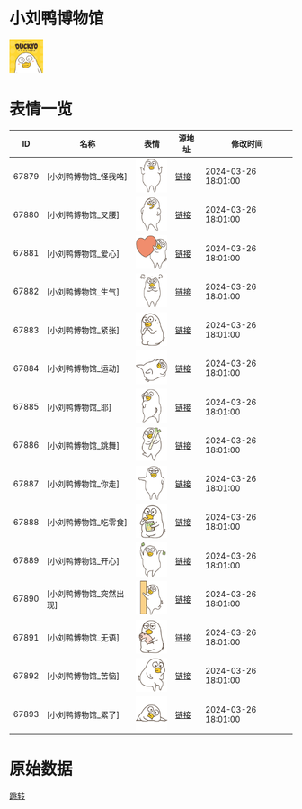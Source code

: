# 小刘鸭博物馆

<img src="./cover.png" height="60" alt="cover" />

# 表情一览

|ID|名称|表情|源地址|修改时间|
|----|----|----|----|----|
|67879|[小刘鸭博物馆_怪我咯]|<img src="./pic/067879_%5B小刘鸭博物馆_怪我咯%5D.png" height="60" alt="怪我咯"/>|[链接](https://i0.hdslb.com/bfs/garb/2afdfb68c906e1ad1281904aaa071c3c326d341e.png)|2024-03-26 18:01:00|
|67880|[小刘鸭博物馆_叉腰]|<img src="./pic/067880_%5B小刘鸭博物馆_叉腰%5D.png" height="60" alt="叉腰"/>|[链接](https://i0.hdslb.com/bfs/garb/23a0ea4e5ea75ad6e9bf60cb4f9fbc1347b3ce09.png)|2024-03-26 18:01:00|
|67881|[小刘鸭博物馆_爱心]|<img src="./pic/067881_%5B小刘鸭博物馆_爱心%5D.png" height="60" alt="爱心"/>|[链接](https://i0.hdslb.com/bfs/garb/ac024a4ddb1ffacea4db7b845434191a605f6a7d.png)|2024-03-26 18:01:00|
|67882|[小刘鸭博物馆_生气]|<img src="./pic/067882_%5B小刘鸭博物馆_生气%5D.png" height="60" alt="生气"/>|[链接](https://i0.hdslb.com/bfs/garb/259d20e0dcf7c204de3e41414f20a6fa477d5230.png)|2024-03-26 18:01:00|
|67883|[小刘鸭博物馆_紧张]|<img src="./pic/067883_%5B小刘鸭博物馆_紧张%5D.png" height="60" alt="紧张"/>|[链接](https://i0.hdslb.com/bfs/garb/bb238e28e61d8a6c8673a40a2e095dacfa01d44b.png)|2024-03-26 18:01:00|
|67884|[小刘鸭博物馆_运动]|<img src="./pic/067884_%5B小刘鸭博物馆_运动%5D.png" height="60" alt="运动"/>|[链接](https://i0.hdslb.com/bfs/garb/91aabe0268aa04cfb52b10f82ed968ee05bb2ed0.png)|2024-03-26 18:01:00|
|67885|[小刘鸭博物馆_耶]|<img src="./pic/067885_%5B小刘鸭博物馆_耶%5D.png" height="60" alt="耶"/>|[链接](https://i0.hdslb.com/bfs/garb/6d37c1d1452e802c225698b39acbcb0647d63820.png)|2024-03-26 18:01:00|
|67886|[小刘鸭博物馆_跳舞]|<img src="./pic/067886_%5B小刘鸭博物馆_跳舞%5D.png" height="60" alt="跳舞"/>|[链接](https://i0.hdslb.com/bfs/garb/de28fc061615913a81f706811f5cf9ac94f86a2a.png)|2024-03-26 18:01:00|
|67887|[小刘鸭博物馆_你走]|<img src="./pic/067887_%5B小刘鸭博物馆_你走%5D.png" height="60" alt="你走"/>|[链接](https://i0.hdslb.com/bfs/garb/0cd512ae24d5ca310026f0accb57f10c92c7c2b0.png)|2024-03-26 18:01:00|
|67888|[小刘鸭博物馆_吃零食]|<img src="./pic/067888_%5B小刘鸭博物馆_吃零食%5D.png" height="60" alt="吃零食"/>|[链接](https://i0.hdslb.com/bfs/garb/b5854bcc965f8af77e27a445c7958c890ecfb7cf.png)|2024-03-26 18:01:00|
|67889|[小刘鸭博物馆_开心]|<img src="./pic/067889_%5B小刘鸭博物馆_开心%5D.png" height="60" alt="开心"/>|[链接](https://i0.hdslb.com/bfs/garb/02e6d35cc0a9b450ecdc91347f594a3e2e42ab87.png)|2024-03-26 18:01:00|
|67890|[小刘鸭博物馆_突然出现]|<img src="./pic/067890_%5B小刘鸭博物馆_突然出现%5D.png" height="60" alt="突然出现"/>|[链接](https://i0.hdslb.com/bfs/garb/478e7a24794ce34c462309a345721d6d45ca75c5.png)|2024-03-26 18:01:00|
|67891|[小刘鸭博物馆_无语]|<img src="./pic/067891_%5B小刘鸭博物馆_无语%5D.png" height="60" alt="无语"/>|[链接](https://i0.hdslb.com/bfs/garb/4d7cba9dd9faf481895de24a2e9fce0d79bcb0ac.png)|2024-03-26 18:01:00|
|67892|[小刘鸭博物馆_苦恼]|<img src="./pic/067892_%5B小刘鸭博物馆_苦恼%5D.png" height="60" alt="苦恼"/>|[链接](https://i0.hdslb.com/bfs/garb/cb606ddc5979ff8704d693ab30c1e8af19a30da9.png)|2024-03-26 18:01:00|
|67893|[小刘鸭博物馆_累了]|<img src="./pic/067893_%5B小刘鸭博物馆_累了%5D.png" height="60" alt="累了"/>|[链接](https://i0.hdslb.com/bfs/garb/8872ecf706a1c614f00683e367e19d57420d8f66.png)|2024-03-26 18:01:00|

# 原始数据

[跳转](./raw.json)

